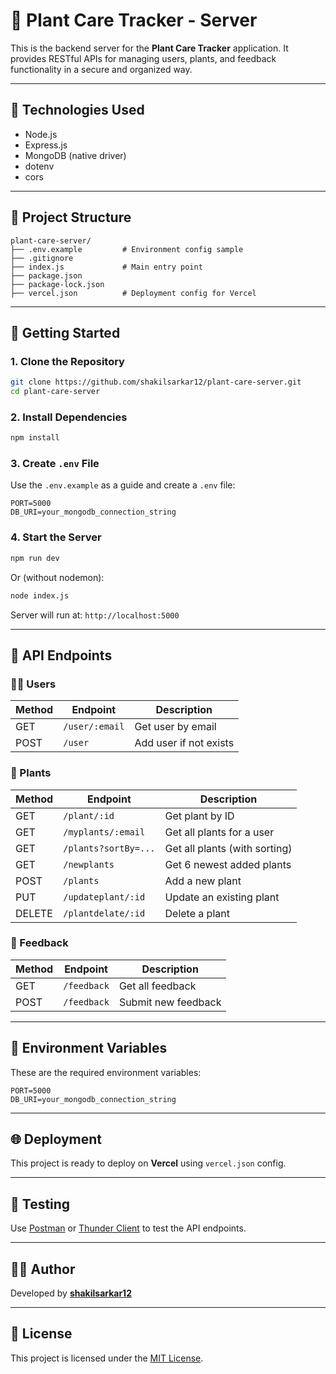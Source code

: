 
# 🌱 Plant Care Tracker - Server

This is the backend server for the **Plant Care Tracker** application. It provides RESTful APIs for managing users, plants, and feedback functionality in a secure and organized way.

---

## 🔧 Technologies Used

- Node.js
- Express.js
- MongoDB (native driver)
- dotenv
- cors

---

## 📁 Project Structure

```
plant-care-server/
├── .env.example         # Environment config sample
├── .gitignore
├── index.js             # Main entry point
├── package.json
├── package-lock.json
├── vercel.json          # Deployment config for Vercel
```

---

## 🚀 Getting Started

### 1. Clone the Repository

```bash
git clone https://github.com/shakilsarkar12/plant-care-server.git
cd plant-care-server
```

### 2. Install Dependencies

```bash
npm install
```

### 3. Create `.env` File

Use the `.env.example` as a guide and create a `.env` file:

```env
PORT=5000
DB_URI=your_mongodb_connection_string
```

### 4. Start the Server

```bash
npm run dev
```

Or (without nodemon):

```bash
node index.js
```

Server will run at: `http://localhost:5000`

---

## 📡 API Endpoints

### 🧑‍💼 Users
| Method | Endpoint         | Description                |
|--------|------------------|----------------------------|
| GET    | `/user/:email`   | Get user by email          |
| POST   | `/user`          | Add user if not exists     |

### 🌿 Plants
| Method | Endpoint              | Description                      |
|--------|-----------------------|----------------------------------|
| GET    | `/plant/:id`          | Get plant by ID                  |
| GET    | `/myplants/:email`    | Get all plants for a user        |
| GET    | `/plants?sortBy=...`  | Get all plants (with sorting)    |
| GET    | `/newplants`          | Get 6 newest added plants        |
| POST   | `/plants`             | Add a new plant                  |
| PUT    | `/updateplant/:id`    | Update an existing plant         |
| DELETE | `/plantdelate/:id`    | Delete a plant                   |

### 💬 Feedback
| Method | Endpoint       | Description          |
|--------|----------------|----------------------|
| GET    | `/feedback`    | Get all feedback     |
| POST   | `/feedback`    | Submit new feedback  |

---

## 🔐 Environment Variables

These are the required environment variables:

```env
PORT=5000
DB_URI=your_mongodb_connection_string
```

---

## 🌐 Deployment

This project is ready to deploy on **Vercel** using `vercel.json` config.

---

## 🧪 Testing

Use [Postman](https://www.postman.com/) or [Thunder Client](https://www.thunderclient.com/) to test the API endpoints.

---

## 👨‍💻 Author

Developed by [**shakilsarkar12**](https://github.com/shakilsarkar12)

---

## 📄 License

This project is licensed under the [MIT License](LICENSE).
